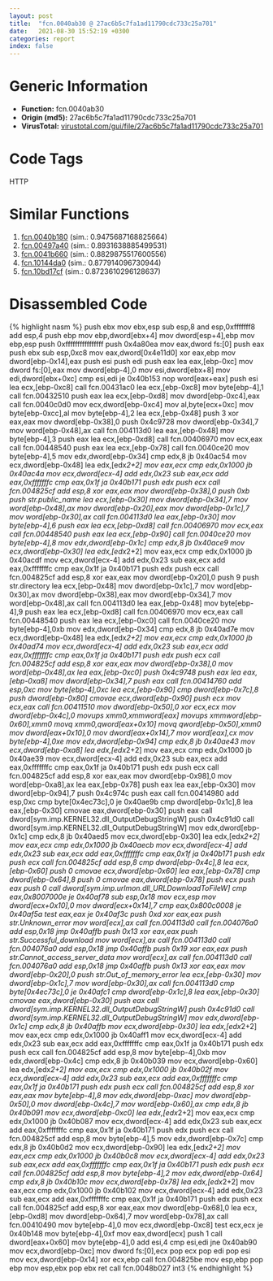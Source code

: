 ```yaml
---
layout: post
title:  "fcn.0040ab30 @ 27ac6b5c7fa1ad11790cdc733c25a701"
date:   2021-08-30 15:52:19 +0300
categories: report
index: false
---
```


# Generic Information
- **Function:** fcn.0040ab30
- **Origin (md5):** 27ac6b5c7fa1ad11790cdc733c25a701
- **VirusTotal:** [virustotal.com/gui/file/27ac6b5c7fa1ad11790cdc733c25a701][virustotal_ref]

# Code Tags
<span class="tag" id="HTTP">HTTP</span>


# Similar Functions

1. [fcn.0040b180][similar_1_ref] (sim.: 0.9475687168825664)
2. [fcn.00497a40][similar_2_ref] (sim.: 0.8931638885499531)
3. [fcn.0041b660][similar_3_ref] (sim.: 0.8829875517600556)
4. [fcn.10144da0][similar_4_ref] (sim.: 0.877914096730944)
5. [fcn.10bd17cf][similar_5_ref] (sim.: 0.8723610296128637)


# Disassembled Code

{% highlight nasm %}
push ebx
mov ebx,esp
sub esp,8
and esp,0xfffffff8
add esp,4
push ebp
mov ebp,dword[ebx+4]
mov dword[esp+4],ebp
mov ebp,esp
push 0xffffffffffffffff
push 0x4a80ea
mov eax,dword fs:[0]
push eax
push ebx
sub esp,0xc8
mov eax,dword[0x4e11d0]
xor eax,ebp
mov dword[ebp-0x14],eax
push esi
push edi
push eax
lea eax,[ebp-0xc]
mov dword fs:[0],eax
mov dword[ebp-4],0
mov esi,dword[ebx+8]
mov edi,dword[ebx+0xc]
cmp esi,edi
je 0x40b153
nop word[eax+eax]
push esi
lea ecx,[ebp-0xc8]
call fcn.00431ac0
lea ecx,[ebp-0xc8]
mov byte[ebp-4],1
call fcn.00432510
push eax
lea ecx,[ebp-0xd8]
mov dword[ebp-0xc4],eax
call fcn.0040c0d0
mov ecx,dword[ebp-0xc4]
mov al,byte[ecx+0xc]
mov byte[ebp-0xcc],al
mov byte[ebp-4],2
lea ecx,[ebp-0x48]
push 3
xor eax,eax
mov dword[ebp-0x38],0
push 0x4c9728
mov dword[ebp-0x34],7
mov word[ebp-0x48],ax
call fcn.004113d0
lea eax,[ebp-0x48]
mov byte[ebp-4],3
push eax
lea ecx,[ebp-0xd8]
call fcn.00406970
mov ecx,eax
call fcn.00448540
push eax
lea ecx,[ebp-0x78]
call fcn.0040ce20
mov byte[ebp-4],5
mov edx,dword[ebp-0x34]
cmp edx,8
jb 0x40ac54
mov ecx,dword[ebp-0x48]
lea edx,[edx*2+2]
mov eax,ecx
cmp edx,0x1000
jb 0x40ac4a
mov ecx,dword[ecx-4]
add edx,0x23
sub eax,ecx
add eax,0xfffffffc
cmp eax,0x1f
ja 0x40b171
push edx
push ecx
call fcn.004825cf
add esp,8
xor eax,eax
mov dword[ebp-0x38],0
push 0xb
push str.public_name
lea ecx,[ebp-0x30]
mov dword[ebp-0x34],7
mov word[ebp-0x48],ax
mov dword[ebp-0x20],eax
mov dword[ebp-0x1c],7
mov word[ebp-0x30],ax
call fcn.004113d0
lea eax,[ebp-0x30]
mov byte[ebp-4],6
push eax
lea ecx,[ebp-0xd8]
call fcn.00406970
mov ecx,eax
call fcn.00448540
push eax
lea ecx,[ebp-0x90]
call fcn.0040ce20
mov byte[ebp-4],8
mov edx,dword[ebp-0x1c]
cmp edx,8
jb 0x40ace9
mov ecx,dword[ebp-0x30]
lea edx,[edx*2+2]
mov eax,ecx
cmp edx,0x1000
jb 0x40acdf
mov ecx,dword[ecx-4]
add edx,0x23
sub eax,ecx
add eax,0xfffffffc
cmp eax,0x1f
ja 0x40b171
push edx
push ecx
call fcn.004825cf
add esp,8
xor eax,eax
mov dword[ebp-0x20],0
push 9
push str.directory
lea ecx,[ebp-0x48]
mov dword[ebp-0x1c],7
mov word[ebp-0x30],ax
mov dword[ebp-0x38],eax
mov dword[ebp-0x34],7
mov word[ebp-0x48],ax
call fcn.004113d0
lea eax,[ebp-0x48]
mov byte[ebp-4],9
push eax
lea ecx,[ebp-0xd8]
call fcn.00406970
mov ecx,eax
call fcn.00448540
push eax
lea ecx,[ebp-0xc0]
call fcn.0040ce20
mov byte[ebp-4],0xb
mov edx,dword[ebp-0x34]
cmp edx,8
jb 0x40ad7e
mov ecx,dword[ebp-0x48]
lea edx,[edx*2+2]
mov eax,ecx
cmp edx,0x1000
jb 0x40ad74
mov ecx,dword[ecx-4]
add edx,0x23
sub eax,ecx
add eax,0xfffffffc
cmp eax,0x1f
ja 0x40b171
push edx
push ecx
call fcn.004825cf
add esp,8
xor eax,eax
mov dword[ebp-0x38],0
mov word[ebp-0x48],ax
lea eax,[ebp-0xc0]
push 0x4c9748
push eax
lea eax,[ebp-0xa8]
mov dword[ebp-0x34],7
push eax
call fcn.00414760
add esp,0xc
mov byte[ebp-4],0xc
lea ecx,[ebp-0x90]
cmp dword[ebp-0x7c],8
push dword[ebp-0x80]
cmovae ecx,dword[ebp-0x90]
push ecx
mov ecx,eax
call fcn.00411510
mov dword[ebp-0x50],0
xor ecx,ecx
mov dword[ebp-0x4c],0
movups xmm0,xmmword[eax]
movups xmmword[ebp-0x60],xmm0
movq xmm0,qword[eax+0x10]
movq qword[ebp-0x50],xmm0
mov dword[eax+0x10],0
mov dword[eax+0x14],7
mov word[eax],cx
mov byte[ebp-4],0xe
mov edx,dword[ebp-0x94]
cmp edx,8
jb 0x40ae43
mov ecx,dword[ebp-0xa8]
lea edx,[edx*2+2]
mov eax,ecx
cmp edx,0x1000
jb 0x40ae39
mov ecx,dword[ecx-4]
add edx,0x23
sub eax,ecx
add eax,0xfffffffc
cmp eax,0x1f
ja 0x40b171
push edx
push ecx
call fcn.004825cf
add esp,8
xor eax,eax
mov dword[ebp-0x98],0
mov word[ebp-0xa8],ax
lea eax,[ebp-0x78]
push eax
lea eax,[ebp-0x30]
mov dword[ebp-0x94],7
push 0x4c974c
push eax
call fcn.00414980
add esp,0xc
cmp byte[0x4ec73c],0
je 0x40ae9b
cmp dword[ebp-0x1c],8
lea eax,[ebp-0x30]
cmovae eax,dword[ebp-0x30]
push eax
call dword[sym.imp.KERNEL32.dll_OutputDebugStringW]
push 0x4c91d0
call dword[sym.imp.KERNEL32.dll_OutputDebugStringW]
mov edx,dword[ebp-0x1c]
cmp edx,8
jb 0x40aed5
mov ecx,dword[ebp-0x30]
lea edx,[edx*2+2]
mov eax,ecx
cmp edx,0x1000
jb 0x40aecb
mov ecx,dword[ecx-4]
add edx,0x23
sub eax,ecx
add eax,0xfffffffc
cmp eax,0x1f
ja 0x40b171
push edx
push ecx
call fcn.004825cf
add esp,8
cmp dword[ebp-0x4c],8
lea ecx,[ebp-0x60]
push 0
cmovae ecx,dword[ebp-0x60]
lea eax,[ebp-0x78]
cmp dword[ebp-0x64],8
push 0
cmovae eax,dword[ebp-0x78]
push ecx
push eax
push 0
call dword[sym.imp.urlmon.dll_URLDownloadToFileW]
cmp eax,0x8007000e
je 0x40af78
sub esp,0x18
mov ecx,esp
mov dword[ecx+0x10],0
mov dword[ecx+0x14],7
cmp eax,0x800c0008
je 0x40af5a
test eax,eax
je 0x40af3c
push 0xd
xor eax,eax
push str.Unknown_error
mov word[ecx],ax
call fcn.004113d0
call fcn.004076a0
add esp,0x18
jmp 0x40affb
push 0x13
xor eax,eax
push str.Successful_download
mov word[ecx],ax
call fcn.004113d0
call fcn.004076a0
add esp,0x18
jmp 0x40affb
push 0x19
xor eax,eax
push str.Cannot_access_server_data
mov word[ecx],ax
call fcn.004113d0
call fcn.004076a0
add esp,0x18
jmp 0x40affb
push 0x13
xor eax,eax
mov dword[ebp-0x20],0
push str.Out_of_memory_error
lea ecx,[ebp-0x30]
mov dword[ebp-0x1c],7
mov word[ebp-0x30],ax
call fcn.004113d0
cmp byte[0x4ec73c],0
je 0x40afc1
cmp dword[ebp-0x1c],8
lea eax,[ebp-0x30]
cmovae eax,dword[ebp-0x30]
push eax
call dword[sym.imp.KERNEL32.dll_OutputDebugStringW]
push 0x4c91d0
call dword[sym.imp.KERNEL32.dll_OutputDebugStringW]
mov edx,dword[ebp-0x1c]
cmp edx,8
jb 0x40affb
mov ecx,dword[ebp-0x30]
lea edx,[edx*2+2]
mov eax,ecx
cmp edx,0x1000
jb 0x40aff1
mov ecx,dword[ecx-4]
add edx,0x23
sub eax,ecx
add eax,0xfffffffc
cmp eax,0x1f
ja 0x40b171
push edx
push ecx
call fcn.004825cf
add esp,8
mov byte[ebp-4],0xb
mov edx,dword[ebp-0x4c]
cmp edx,8
jb 0x40b039
mov ecx,dword[ebp-0x60]
lea edx,[edx*2+2]
mov eax,ecx
cmp edx,0x1000
jb 0x40b02f
mov ecx,dword[ecx-4]
add edx,0x23
sub eax,ecx
add eax,0xfffffffc
cmp eax,0x1f
ja 0x40b171
push edx
push ecx
call fcn.004825cf
add esp,8
xor eax,eax
mov byte[ebp-4],8
mov edx,dword[ebp-0xac]
mov dword[ebp-0x50],0
mov dword[ebp-0x4c],7
mov word[ebp-0x60],ax
cmp edx,8
jb 0x40b091
mov ecx,dword[ebp-0xc0]
lea edx,[edx*2+2]
mov eax,ecx
cmp edx,0x1000
jb 0x40b087
mov ecx,dword[ecx-4]
add edx,0x23
sub eax,ecx
add eax,0xfffffffc
cmp eax,0x1f
ja 0x40b171
push edx
push ecx
call fcn.004825cf
add esp,8
mov byte[ebp-4],5
mov edx,dword[ebp-0x7c]
cmp edx,8
jb 0x40b0d2
mov ecx,dword[ebp-0x90]
lea edx,[edx*2+2]
mov eax,ecx
cmp edx,0x1000
jb 0x40b0c8
mov ecx,dword[ecx-4]
add edx,0x23
sub eax,ecx
add eax,0xfffffffc
cmp eax,0x1f
ja 0x40b171
push edx
push ecx
call fcn.004825cf
add esp,8
mov byte[ebp-4],2
mov edx,dword[ebp-0x64]
cmp edx,8
jb 0x40b10c
mov ecx,dword[ebp-0x78]
lea edx,[edx*2+2]
mov eax,ecx
cmp edx,0x1000
jb 0x40b102
mov ecx,dword[ecx-4]
add edx,0x23
sub eax,ecx
add eax,0xfffffffc
cmp eax,0x1f
ja 0x40b171
push edx
push ecx
call fcn.004825cf
add esp,8
xor eax,eax
mov dword[ebp-0x68],0
lea ecx,[ebp-0xd8]
mov dword[ebp-0x64],7
mov word[ebp-0x78],ax
call fcn.00410490
mov byte[ebp-4],0
mov ecx,dword[ebp-0xc8]
test ecx,ecx
je 0x40b148
mov byte[ebp-4],0xf
mov eax,dword[ecx]
push 1
call dword[eax+0x60]
mov byte[ebp-4],0
add esi,4
cmp esi,edi
jne 0x40ab90
mov ecx,dword[ebp-0xc]
mov dword fs:[0],ecx
pop ecx
pop edi
pop esi
mov ecx,dword[ebp-0x14]
xor ecx,ebp
call fcn.004825be
mov esp,ebp
pop ebp
mov esp,ebx
pop ebx
ret
call fcn.0048b027
int3
{% endhighlight %}


[similar_1_ref]: /report/fcn.0040b180@27ac6b5c7fa1ad11790cdc733c25a701
[similar_2_ref]: /report/fcn.00497a40@7453c96a6fbd42ec690b8deb53eafcba
[similar_3_ref]: /report/fcn.0041b660@3e981d1767f44f5fe2446a49ffe52f4e
[similar_4_ref]: /report/fcn.10144da0@2585b133c2e70968905cce13b1fc2654
[similar_5_ref]: /report/fcn.10bd17cf@89dc67d2f980e8488f97b1bf8cb24258
[virustotal_ref]: https://www.virustotal.com/gui/file/27ac6b5c7fa1ad11790cdc733c25a701
